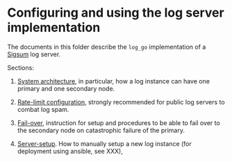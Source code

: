 # Configuring and using the log server implementation

The documents in this folder describe the `log_go` implementation of a
[Sigsum](https://git.glasklar.is/sigsum/project/documentation) log
server.

Sections:

1. [System architecture](./roles.md), in particular, how a log
   instance can have one primary and one secondary node.

2. [Rate-limit configuration](./rate-limit.md), strongly recommended
   for public log servers to combat log spam.

3. [Fail-over](./failover.md), instruction for setup and procedures to
   be able to fail over to the secondary node on catastrophic failure
   of the primary.

4. [Server-setup](./setup.md). How to manually setup a new log
   instance (for deployment using ansible, see XXX),

